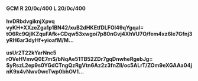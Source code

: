 #### GCM R 20/0c/400 L 20/0c/400 
**hvDRbdvgiknjXpvq**<br/>**vyKH+XXzeZga1p1BN42/xuB2dHKEtfDLFOl49qYgqaI=**<br/>**tO6Rc9QjlKZquFAfk+CDqw53xwgoi7p80nGvj4XhVU7O/fem4xz6le7Gfnj3yRH6ar3dyHf+yioafM/M...**<br/><br/> 
**usUr2T22kYarNnc5**<br/>**rOVeHVmvQ0E7mS/bNqAe51TB52ZDr7gqDnwheRgebJg=**<br/>**SyRszL2ep9s0YGdCTngQzRgVtn6Az2z3fnZll/oc5ALrT/ZOm9eXGAAa04jnK9x4vNwv0wcTwp0bhOV1...**